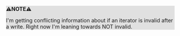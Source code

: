 <div style="margin:2em; background-color: #e0e0e0;">

<strong>⚠️NOTE️️️⚠️</strong>

I'm getting conflicting information about if an iterator is invalid after a write. Right now I'm leaning towards NOT invalid.
</div>

